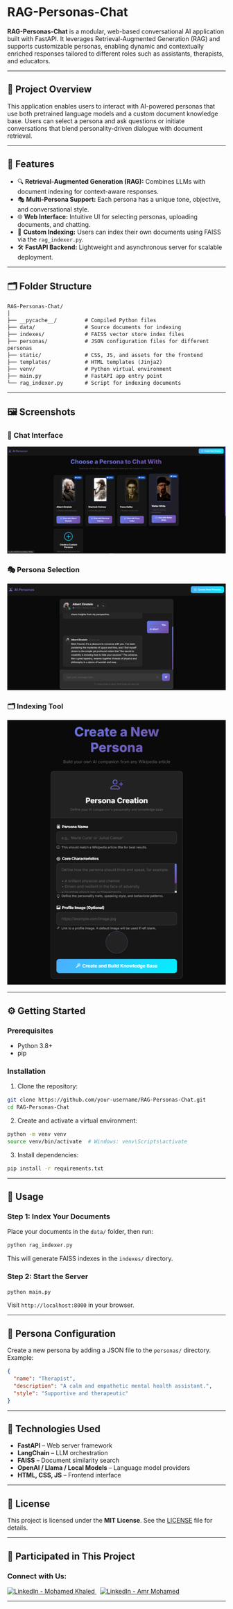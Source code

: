 
# RAG-Personas-Chat

**RAG-Personas-Chat** is a modular, web-based conversational AI application built with FastAPI. It leverages Retrieval-Augmented Generation (RAG) and supports customizable personas, enabling dynamic and contextually enriched responses tailored to different roles such as assistants, therapists, and educators.

---

## 🧠 Project Overview

This application enables users to interact with AI-powered personas that use both pretrained language models and a custom document knowledge base. Users can select a persona and ask questions or initiate conversations that blend personality-driven dialogue with document retrieval.

---

## 🚀 Features

- 🔍 **Retrieval-Augmented Generation (RAG):** Combines LLMs with document indexing for context-aware responses.
- 🎭 **Multi-Persona Support:** Each persona has a unique tone, objective, and conversational style.
- 🌐 **Web Interface:** Intuitive UI for selecting personas, uploading documents, and chatting.
- 📂 **Custom Indexing:** Users can index their own documents using FAISS via the `rag_indexer.py`.
- 🛠️ **FastAPI Backend:** Lightweight and asynchronous server for scalable deployment.

---

## 🗂️ Folder Structure

```
RAG-Personas-Chat/
│
├── __pycache__/         # Compiled Python files
├── data/                # Source documents for indexing
├── indexes/             # FAISS vector store index files
├── personas/            # JSON configuration files for different personas
├── static/              # CSS, JS, and assets for the frontend
├── templates/           # HTML templates (Jinja2)
├── venv/                # Python virtual environment
├── main.py              # FastAPI app entry point
└── rag_indexer.py       # Script for indexing documents
```

---

## 🖼️ Screenshots

### 💬 Chat Interface
![Chat](https://raw.githubusercontent.com/ghreeb1/RAG-Personas-Chat/master/data/1.png)

### 🎭 Persona Selection
![Persona](https://raw.githubusercontent.com/ghreeb1/RAG-Personas-Chat/master/data/2.png)

### 🗂️ Indexing Tool
![Indexer](https://raw.githubusercontent.com/ghreeb1/RAG-Personas-Chat/master/data/3.png)

---

## ⚙️ Getting Started

### Prerequisites

- Python 3.8+
- pip

### Installation

1. Clone the repository:

```bash
git clone https://github.com/your-username/RAG-Personas-Chat.git
cd RAG-Personas-Chat
```

2. Create and activate a virtual environment:

```bash
python -m venv venv
source venv/bin/activate  # Windows: venv\Scripts\activate
```

3. Install dependencies:

```bash
pip install -r requirements.txt
```

---

## 🧾 Usage

### Step 1: Index Your Documents

Place your documents in the `data/` folder, then run:

```bash
python rag_indexer.py
```

This will generate FAISS indexes in the `indexes/` directory.

### Step 2: Start the Server

```bash
python main.py
```

Visit `http://localhost:8000` in your browser.

---

## 👤 Persona Configuration

Create a new persona by adding a JSON file to the `personas/` directory. Example:

```json
{
  "name": "Therapist",
  "description": "A calm and empathetic mental health assistant.",
  "style": "Supportive and therapeutic"
}
```

---

## 📌 Technologies Used

- **FastAPI** – Web server framework
- **LangChain** – LLM orchestration
- **FAISS** – Document similarity search
- **OpenAI / Llama / Local Models** – Language model providers
- **HTML, CSS, JS** – Frontend interface

---

## 📄 License

This project is licensed under the **MIT License**. See the [LICENSE](LICENSE) file for details.

---

## 👥 Participated in This Project

<h3 align="left">Connect with Us:</h3>

<p align="left">
  <a href="https://linkedin.com/in/mohamed-khaled-3a9021263" target="_blank">
    <img src="https://img.shields.io/badge/LinkedIn-Mohamed%20Khaled-blue?style=flat&logo=linkedin" alt="LinkedIn - Mohamed Khaled" />
  </a>
  &nbsp;
  <a href="https://www.linkedin.com/in/amr-mohamed-9ab096232/" target="_blank">
    <img src="https://img.shields.io/badge/LinkedIn-Amr%20Mohamed-blue?style=flat&logo=linkedin" alt="LinkedIn - Amr Mohamed" />
  </a>
</p>

---

